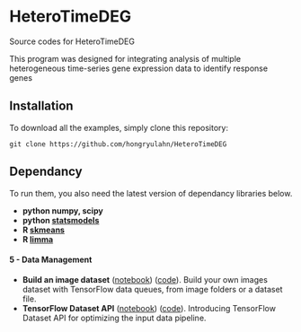 # HeteroTimeDEG
Source codes for HeteroTimeDEG

This program was designed for integrating analysis of multiple heterogeneous time-series gene expression data to identify response genes




## Installation

To download all the examples, simply clone this repository:
```
git clone https://github.com/hongryulahn/HeteroTimeDEG
```

## Dependancy
To run them, you also need the latest version of dependancy libraries below.

- **python numpy, scipy** 
- **python [statsmodels](https://www.statsmodels.org/stable/install.html)**
- **R [skmeans](https://cran.r-project.org/web/packages/skmeans/index.html)**
- **R [limma](https://bioconductor.org/packages/release/bioc/html/limma.html)**


#### 5 - Data Management
- **Build an image dataset** ([notebook](https://github.com/aymericdamien/TensorFlow-Examples/blob/master/notebooks/5_DataManagement/build_an_image_dataset.ipynb)) ([code](https://github.com/aymericdamien/TensorFlow-Examples/blob/master/examples/5_DataManagement/build_an_image_dataset.py)). Build your own images dataset with TensorFlow data queues, from image folders or a dataset file.
- **TensorFlow Dataset API** ([notebook](https://github.com/aymericdamien/TensorFlow-Examples/blob/master/notebooks/5_DataManagement/tensorflow_dataset_api.ipynb)) ([code](https://github.com/aymericdamien/TensorFlow-Examples/blob/master/examples/5_DataManagement/tensorflow_dataset_api.py)). Introducing TensorFlow Dataset API for optimizing the input data pipeline.
